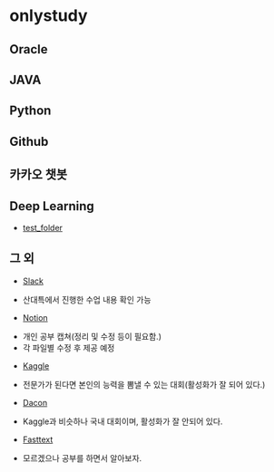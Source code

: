 # onlystudy

## Oracle

## JAVA

## Python

## Github

## 카카오 챗봇

## Deep Learning
- [test_folder](/DeepLarning/Test/)
## 그 외
- [Slack](https://app.slack.com/client/T046B2F383Y/C04634647QX)
+ 산대특에서 진행한 수업 내용 확인 가능
- [Notion](https://www.notion.so/2022-11-11-c4904ae10dd44cfaa7876407bf1373ce)
+ 개인 공부 캡쳐(정리 및 수정 등이 필요함.)
+ 각 파일별 수정 후 제공 예정
- [Kaggle](https://www.kaggle.com/)
+ 전문가가 된다면 본인의 능력을 뽐낼 수 있는 대회(활성화가 잘 되어 있다.)
- [Dacon](https://dacon.io/)
+ Kaggle과 비슷하나 국내 대회이며, 활성화가 잘 안되어 있다.
- [Fasttext](https://fasttext.cc/docs/en/pretrained-vectors.html)
+ 모르겠으나 공부를 하면서 알아보자.
